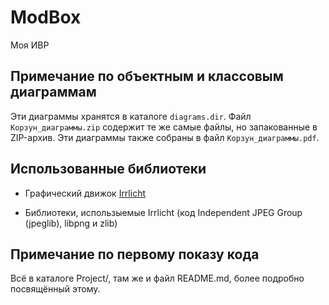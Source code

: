 # ModBox
Моя ИВР

## Примечание по объектным и классовым диаграммам
Эти диаграммы хранятся в каталоге `diagrams.dir`. Файл `Корзун_диаграммы.zip` содержит те же самые файлы, но запакованные в ZIP-архив. Эти диаграммы также собраны в файл `Корзун_диаграммы.pdf`.

## Использованные библиотеки
- Графический движок [Irrlicht](https://irrlicht.sourceforge.net)

- Библиотеки, использыемые Irrlicht (код Independent JPEG Group (jpeglib), libpng и zlib)

## Примечание по первому показу кода
Всё в каталоге Project/, там же и файл 
README.md, более подробно посвящённый 
этому.
